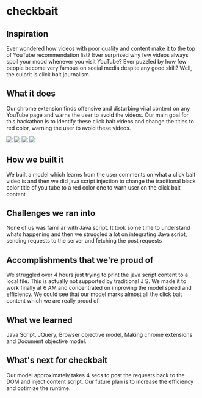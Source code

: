 # checkbait

## Inspiration
Ever wondered how videos with poor quality and content make it to the top of YouTube recommendation list?
Ever surprised why few videos always spoil your mood whenever you visit YouTube?
Ever puzzled by how few people become very famous on social media despite any good skill?
Well, the culprit is click bait journalism.

## What it does
Our chrome extension finds offensive and disturbing viral content on any YouTube page and warns the user to avoid the videos. Our main goal for this hackathon is to identify these click bait videos and change the titles to red color, warning the user to avoid these videos.

![](https://challengepost-s3-challengepost.netdna-ssl.com/photos/production/software_photos/000/564/228/datas/gallery.jpg)
![](https://challengepost-s3-challengepost.netdna-ssl.com/photos/production/software_photos/000/564/239/datas/gallery.jpg)
![](https://challengepost-s3-challengepost.netdna-ssl.com/photos/production/software_photos/000/564/248/datas/gallery.jpg)
![](https://challengepost-s3-challengepost.netdna-ssl.com/photos/production/software_photos/000/564/251/datas/gallery.jpg)

## How we built it
We built a model which learns from the user comments on what a click bait video is and then we did java script injection to change the traditional black color title of you tube to a red color one to warn user on the click bait content 

## Challenges we ran into
None of us was familiar with Java script. It took some time to understand whats happening and then we struggled a lot on integrating Java script, sending requests to the server and fetching the post requests

## Accomplishments that we're proud of
We struggled over 4 hours just trying to print the java script content to a local file. This is actually not supported by traditional J S. We made it to work finally at 6 AM and concentrated on improving the model speed and efficiency. We could see that our model marks almost all the click bait content which we are really proud of.

## What we learned
Java Script, JQuery, Browser objective model, Making chrome extensions and Document objective model.

## What's next for checkbait
Our model approximately takes 4 secs to post the requests back to the DOM and inject content script. Our future plan is to increase the efficiency and optimize the runtime.  
